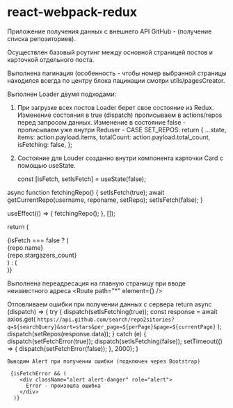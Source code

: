 # react-webpack-redux

Приложение получения данных с внешнего API GitHub - (получение списка репозиториев).

Осуществлен базовый роутинг между основной страницей постов и карточкой отдельного поста.

Выполнена пагинация (особенность - чтобы номер выбранной страницы находился всегда по центру блока пацинации смотри utils/pagesCreator.

Выполнен Loader двумя подходами: 

1) При загрузке всех постов Loader берет свое состояние из Redux. 
    Изменение состояния в true (dispatch) прописываем в actions/repos перед запросом данных.
    Изменение в состояние false - прописываем уже внутри Reduser -  CASE SET_REPOS: 
    return {
        ...state,
        items: action.payload.items,
        totalCount: action.payload.total_count,
        isFetching: false,
      };
      
2) Состояние для Louder созданно внутри компонента карточки Card с помощью useState.

      const [isFetch, setIsFetch] = useState(false);

  async function fetchingRepo() {
    setIsFetch(true);
    await getCurrentRepo(username, reponame, setRepo);
    setIsFetch(false);
  }

  useEffect(() => {
    fetchingRepo();
  }, []);

  return (
    <div>
      {isFetch === false ? (
        <div className="card">
          <img src={repo.owner.avatar_url} alt="" />
          <div className="name">{repo.name}</div>
          <div className="stars">{repo.stargazers_count}</div>
        </div>
      ) : (
        <div className="fetching1"></div>
      )}
      
      
      
Выполнена переадресация на главную страницу при вводе неизвестного адреса
        <Route path="*" element={<Navigate to="/" replace={true} />} />
        
Отловливаем ошибки при получении данных с сервера 
return async (dispatch) => {
    try {
      dispatch(setIsFetching(true));
      const response = await axios.get(
        `https://api.github.com/search/repo2sitories?q=${searchQuery}&sort=stars&per_page=${perPage}&page=${currentPage}`
      );
      dispatch(setRepos(response.data));
    } catch (e) {
      dispatch(setFetchError(true));
      dispatch(setIsFetching(false));
      setTimeout(() => {
        dispatch(setFetchError(false));
      }, 2000);
    }
    
    
    
    Выводим Alert при получении ошибки (подключен через Bootstrap)
    
     {isFetchError && (
        <div className="alert alert-danger" role="alert">
          Error - произошла ошибка
        </div>
      )}
